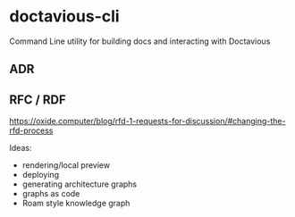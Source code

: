 # doctavious-cli

Command Line utility for building docs and interacting with Doctavious

## ADR 


## RFC / RDF

https://oxide.computer/blog/rfd-1-requests-for-discussion/#changing-the-rfd-process




Ideas: 
- rendering/local preview
- deploying
- generating architecture graphs
- graphs as code
- Roam style knowledge graph